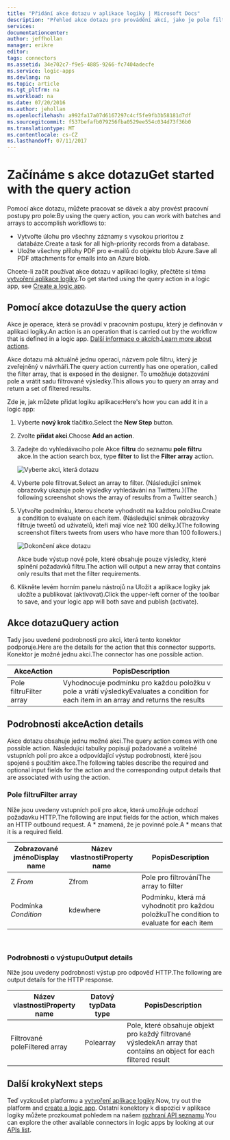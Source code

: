 ```yaml
---
title: "Přidání akce dotazu v aplikace logiky | Microsoft Docs"
description: "Přehled akce dotazu pro provádění akcí, jako je pole filtru."
services: 
documentationcenter: 
author: jeffhollan
manager: erikre
editor: 
tags: connectors
ms.assetid: 34e702c7-f9e5-4885-9266-fc7404adecfe
ms.service: logic-apps
ms.devlang: na
ms.topic: article
ms.tgt_pltfrm: na
ms.workload: na
ms.date: 07/20/2016
ms.author: jehollan
ms.openlocfilehash: a992fa17a07d6167297c4cf5fe9fb3b58181d7df
ms.sourcegitcommit: f537befafb079256fba0529ee554c034d73f36b0
ms.translationtype: MT
ms.contentlocale: cs-CZ
ms.lasthandoff: 07/11/2017
---
```

# <a name="get-started-with-the-query-action"></a><span data-ttu-id="57b94-103">Začínáme s akce dotazu</span><span class="sxs-lookup"><span data-stu-id="57b94-103">Get started with the query action</span></span>
<span data-ttu-id="57b94-104">Pomocí akce dotazu, můžete pracovat se dávek a aby provést pracovní postupy pro pole:</span><span class="sxs-lookup"><span data-stu-id="57b94-104">By using the query action, you can work with batches and arrays to accomplish workflows to:</span></span>

* <span data-ttu-id="57b94-105">Vytvořte úlohu pro všechny záznamy s vysokou prioritou z databáze.</span><span class="sxs-lookup"><span data-stu-id="57b94-105">Create a task for all high-priority records from a database.</span></span>
* <span data-ttu-id="57b94-106">Uložte všechny přílohy PDF pro e-mailů do objektu blob Azure.</span><span class="sxs-lookup"><span data-stu-id="57b94-106">Save all PDF attachments for emails into an Azure blob.</span></span>

<span data-ttu-id="57b94-107">Chcete-li začít používat akce dotazu v aplikaci logiky, přečtěte si téma [vytvoření aplikace logiky](../logic-apps/logic-apps-create-a-logic-app.md).</span><span class="sxs-lookup"><span data-stu-id="57b94-107">To get started using the query action in a logic app, see [Create a logic app](../logic-apps/logic-apps-create-a-logic-app.md).</span></span>

## <a name="use-the-query-action"></a><span data-ttu-id="57b94-108">Pomocí akce dotazu</span><span class="sxs-lookup"><span data-stu-id="57b94-108">Use the query action</span></span>
<span data-ttu-id="57b94-109">Akce je operace, která se provádí v pracovním postupu, který je definován v aplikaci logiky.</span><span class="sxs-lookup"><span data-stu-id="57b94-109">An action is an operation that is carried out by the workflow that is defined in a logic app.</span></span> <span data-ttu-id="57b94-110">[Další informace o akcích](connectors-overview.md).</span><span class="sxs-lookup"><span data-stu-id="57b94-110">[Learn more about actions](connectors-overview.md).</span></span>  

<span data-ttu-id="57b94-111">Akce dotazu má aktuálně jednu operaci, názvem pole filtru, který je zveřejněný v návrháři.</span><span class="sxs-lookup"><span data-stu-id="57b94-111">The query action currently has one operation, called the filter array, that is exposed in the designer.</span></span> <span data-ttu-id="57b94-112">To umožňuje dotazování pole a vrátit sadu filtrované výsledky.</span><span class="sxs-lookup"><span data-stu-id="57b94-112">This allows you to query an array and return a set of filtered results.</span></span>

<span data-ttu-id="57b94-113">Zde je, jak můžete přidat logiku aplikace:</span><span class="sxs-lookup"><span data-stu-id="57b94-113">Here's how you can add it in a logic app:</span></span>

1. <span data-ttu-id="57b94-114">Vyberte **nový krok** tlačítko.</span><span class="sxs-lookup"><span data-stu-id="57b94-114">Select the **New Step** button.</span></span>
2. <span data-ttu-id="57b94-115">Zvolte **přidat akci**.</span><span class="sxs-lookup"><span data-stu-id="57b94-115">Choose **Add an action**.</span></span>
3. <span data-ttu-id="57b94-116">Zadejte do vyhledávacího pole Akce **filtru** do seznamu **pole filtru** akce.</span><span class="sxs-lookup"><span data-stu-id="57b94-116">In the action search box, type **filter** to list the **Filter array** action.</span></span>
   
    ![Vyberte akci, která dotazu](./media/connectors-native-query/using-action-1.png)
4. <span data-ttu-id="57b94-118">Vyberte pole filtrovat.</span><span class="sxs-lookup"><span data-stu-id="57b94-118">Select an array to filter.</span></span> <span data-ttu-id="57b94-119">(Následující snímek obrazovky ukazuje pole výsledky vyhledávání na Twitteru.)</span><span class="sxs-lookup"><span data-stu-id="57b94-119">(The following screenshot shows the array of results from a Twitter search.)</span></span>
5. <span data-ttu-id="57b94-120">Vytvořte podmínku, kterou chcete vyhodnotit na každou položku.</span><span class="sxs-lookup"><span data-stu-id="57b94-120">Create a condition to evaluate on each item.</span></span> <span data-ttu-id="57b94-121">(Následující snímek obrazovky filtruje tweetů od uživatelů, kteří mají více než 100 délky.)</span><span class="sxs-lookup"><span data-stu-id="57b94-121">(The following screenshot filters tweets from users who have more than 100 followers.)</span></span>
   
    ![Dokončení akce dotazu](./media/connectors-native-query/using-action-2.png)
   
    <span data-ttu-id="57b94-123">Akce bude výstup nové pole, které obsahuje pouze výsledky, které splnění požadavků filtru.</span><span class="sxs-lookup"><span data-stu-id="57b94-123">The action will output a new array that contains only results that met the filter requirements.</span></span>
6. <span data-ttu-id="57b94-124">Klikněte levém horním panelu nástrojů na Uložit a aplikace logiky jak uložíte a publikovat (aktivovat).</span><span class="sxs-lookup"><span data-stu-id="57b94-124">Click the upper-left corner of the toolbar to save, and your logic app will both save and publish (activate).</span></span>

## <a name="query-action"></a><span data-ttu-id="57b94-125">Akce dotazu</span><span class="sxs-lookup"><span data-stu-id="57b94-125">Query action</span></span>
<span data-ttu-id="57b94-126">Tady jsou uvedené podrobnosti pro akci, která tento konektor podporuje.</span><span class="sxs-lookup"><span data-stu-id="57b94-126">Here are the details for the action that this connector supports.</span></span> <span data-ttu-id="57b94-127">Konektor je možné jednu akci.</span><span class="sxs-lookup"><span data-stu-id="57b94-127">The connector has one possible action.</span></span>

| <span data-ttu-id="57b94-128">Akce</span><span class="sxs-lookup"><span data-stu-id="57b94-128">Action</span></span> | <span data-ttu-id="57b94-129">Popis</span><span class="sxs-lookup"><span data-stu-id="57b94-129">Description</span></span> |
| --- | --- |
| <span data-ttu-id="57b94-130">Pole filtru</span><span class="sxs-lookup"><span data-stu-id="57b94-130">Filter array</span></span> |<span data-ttu-id="57b94-131">Vyhodnocuje podmínku pro každou položku v pole a vrátí výsledky</span><span class="sxs-lookup"><span data-stu-id="57b94-131">Evaluates a condition for each item in an array and returns the results</span></span> |

## <a name="action-details"></a><span data-ttu-id="57b94-132">Podrobnosti akce</span><span class="sxs-lookup"><span data-stu-id="57b94-132">Action details</span></span>
<span data-ttu-id="57b94-133">Akce dotazu obsahuje jednu možné akci.</span><span class="sxs-lookup"><span data-stu-id="57b94-133">The query action comes with one possible action.</span></span> <span data-ttu-id="57b94-134">Následující tabulky popisují požadované a volitelné vstupních polí pro akce a odpovídající výstup podrobnosti, které jsou spojené s použitím akce.</span><span class="sxs-lookup"><span data-stu-id="57b94-134">The following tables describe the required and optional input fields for the action and the corresponding output details that are associated with using the action.</span></span>

### <a name="filter-array"></a><span data-ttu-id="57b94-135">Pole filtru</span><span class="sxs-lookup"><span data-stu-id="57b94-135">Filter array</span></span>
<span data-ttu-id="57b94-136">Níže jsou uvedeny vstupních polí pro akce, která umožňuje odchozí požadavku HTTP.</span><span class="sxs-lookup"><span data-stu-id="57b94-136">The following are input fields for the action, which makes an HTTP outbound request.</span></span>
<span data-ttu-id="57b94-137">A * znamená, že je povinné pole.</span><span class="sxs-lookup"><span data-stu-id="57b94-137">A * means that it is a required field.</span></span>

| <span data-ttu-id="57b94-138">Zobrazované jméno</span><span class="sxs-lookup"><span data-stu-id="57b94-138">Display name</span></span> | <span data-ttu-id="57b94-139">Název vlastnosti</span><span class="sxs-lookup"><span data-stu-id="57b94-139">Property name</span></span> | <span data-ttu-id="57b94-140">Popis</span><span class="sxs-lookup"><span data-stu-id="57b94-140">Description</span></span> |
| --- | --- | --- |
| <span data-ttu-id="57b94-141">Z *</span><span class="sxs-lookup"><span data-stu-id="57b94-141">From*</span></span> |<span data-ttu-id="57b94-142">Z</span><span class="sxs-lookup"><span data-stu-id="57b94-142">from</span></span> |<span data-ttu-id="57b94-143">Pole pro filtrování</span><span class="sxs-lookup"><span data-stu-id="57b94-143">The array to filter</span></span> |
| <span data-ttu-id="57b94-144">Podmínka *</span><span class="sxs-lookup"><span data-stu-id="57b94-144">Condition*</span></span> |<span data-ttu-id="57b94-145">kde</span><span class="sxs-lookup"><span data-stu-id="57b94-145">where</span></span> |<span data-ttu-id="57b94-146">Podmínku, která má vyhodnotit pro každou položku</span><span class="sxs-lookup"><span data-stu-id="57b94-146">The condition to evaluate for each item</span></span> |

<br>

### <a name="output-details"></a><span data-ttu-id="57b94-147">Podrobnosti o výstupu</span><span class="sxs-lookup"><span data-stu-id="57b94-147">Output details</span></span>
<span data-ttu-id="57b94-148">Níže jsou uvedeny podrobnosti výstup pro odpověď HTTP.</span><span class="sxs-lookup"><span data-stu-id="57b94-148">The following are output details for the HTTP response.</span></span>

| <span data-ttu-id="57b94-149">Název vlastnosti</span><span class="sxs-lookup"><span data-stu-id="57b94-149">Property name</span></span> | <span data-ttu-id="57b94-150">Datový typ</span><span class="sxs-lookup"><span data-stu-id="57b94-150">Data type</span></span> | <span data-ttu-id="57b94-151">Popis</span><span class="sxs-lookup"><span data-stu-id="57b94-151">Description</span></span> |
| --- | --- | --- |
| <span data-ttu-id="57b94-152">Filtrované pole</span><span class="sxs-lookup"><span data-stu-id="57b94-152">Filtered array</span></span> |<span data-ttu-id="57b94-153">Pole</span><span class="sxs-lookup"><span data-stu-id="57b94-153">array</span></span> |<span data-ttu-id="57b94-154">Pole, které obsahuje objekt pro každý filtrované výsledek</span><span class="sxs-lookup"><span data-stu-id="57b94-154">An array that contains an object for each filtered result</span></span> |

## <a name="next-steps"></a><span data-ttu-id="57b94-155">Další kroky</span><span class="sxs-lookup"><span data-stu-id="57b94-155">Next steps</span></span>
<span data-ttu-id="57b94-156">Teď vyzkoušet platformu a [vytvoření aplikace logiky](../logic-apps/logic-apps-create-a-logic-app.md).</span><span class="sxs-lookup"><span data-stu-id="57b94-156">Now, try out the platform and [create a logic app](../logic-apps/logic-apps-create-a-logic-app.md).</span></span> <span data-ttu-id="57b94-157">Ostatní konektory k dispozici v aplikace logiky můžete prozkoumat pohledem na našem [rozhraní API seznamu](apis-list.md).</span><span class="sxs-lookup"><span data-stu-id="57b94-157">You can explore the other available connectors in logic apps by looking at our [APIs list](apis-list.md).</span></span>

